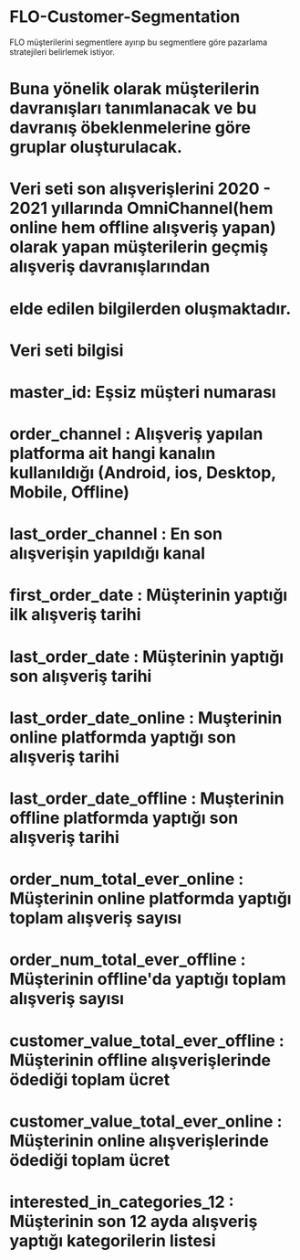 # FLO-Customer-Segmentation
FLO müşterilerini segmentlere ayırıp bu segmentlere göre pazarlama stratejileri belirlemek istiyor.
# Buna yönelik olarak müşterilerin davranışları tanımlanacak ve bu davranış öbeklenmelerine göre gruplar oluşturulacak.
# Veri seti son alışverişlerini 2020 - 2021 yıllarında OmniChannel(hem online hem offline alışveriş yapan) olarak yapan müşterilerin geçmiş alışveriş davranışlarından
# elde edilen bilgilerden oluşmaktadır.
# Veri seti bilgisi
# master_id: Eşsiz müşteri numarası
# order_channel : Alışveriş yapılan platforma ait hangi kanalın kullanıldığı (Android, ios, Desktop, Mobile, Offline)
# last_order_channel : En son alışverişin yapıldığı kanal
# first_order_date : Müşterinin yaptığı ilk alışveriş tarihi
# last_order_date : Müşterinin yaptığı son alışveriş tarihi
# last_order_date_online : Muşterinin online platformda yaptığı son alışveriş tarihi
# last_order_date_offline : Muşterinin offline platformda yaptığı son alışveriş tarihi
# order_num_total_ever_online : Müşterinin online platformda yaptığı toplam alışveriş sayısı
# order_num_total_ever_offline : Müşterinin offline'da yaptığı toplam alışveriş sayısı
# customer_value_total_ever_offline : Müşterinin offline alışverişlerinde ödediği toplam ücret
# customer_value_total_ever_online : Müşterinin online alışverişlerinde ödediği toplam ücret
# interested_in_categories_12 : Müşterinin son 12 ayda alışveriş yaptığı kategorilerin listesi
